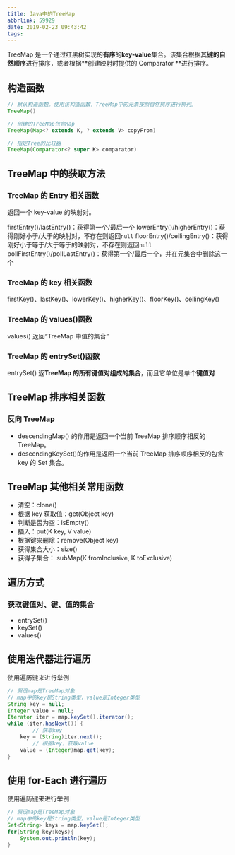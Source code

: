```yaml
---
title: Java中的TreeMap
abbrlink: 59929
date: 2019-02-23 09:43:42
tags:
---
```


TreeMap 是一个通过红黑树实现的**有序**的**key-value**集合。该集合根据其**键的自然顺序**进行排序，或者根据**创建映射时提供的 Comparator **进行排序。

## 构造函数

```java
// 默认构造函数。使用该构造函数，TreeMap中的元素按照自然排序进行排列。
TreeMap()

// 创建的TreeMap包含Map
TreeMap(Map<? extends K, ? extends V> copyFrom)

// 指定Tree的比较器
TreeMap(Comparator<? super K> comparator)
```

## TreeMap 中的获取方法

### TreeMap 的 Entry 相关函数

返回一个 key-value 的映射对。

firstEntry()/lastEntry()：获得第一个/最后一个
lowerEntry()/higherEntry()：获得刚好小于/大于的映射对，不存在则返回`null`
floorEntry()/ceilingEntry()：获得刚好小于等于/大于等于的映射对，不存在则返回`null`
pollFirstEntry()/pollLastEntry()：获得第一个/最后一个，并在元集合中删除这一个

### TreeMap 的 key 相关函数

firstKey()、lastKey()、lowerKey()、higherKey()、floorKey()、ceilingKey()

### TreeMap 的 values()函数

values() 返回“TreeMap 中值的集合”

### TreeMap 的 entrySet()函数

entrySet() 返**TreeMap 的所有键值对组成的集合**，而且它单位是单个**键值对**

## TreeMap 排序相关函数

### 反向 TreeMap

- descendingMap() 的作用是返回一个当前 TreeMap 排序顺序相反的 TreeMap。
- descendingKeySet()的作用是返回一个当前 TreeMap 排序顺序相反的包含 key 的 Set 集合。

## TreeMap 其他相关常用函数

- 清空：clone()
- 根据 key 获取值：get(Object key)
- 判断是否为空：isEmpty()
- 插入：put(K key, V value)
- 根据键来删除：remove(Object key)
- 获得集合大小：size()
- 获得子集合： subMap(K fromInclusive, K toExclusive)

## 遍历方式

### 获取**键值对**、**键**、**值**的集合

- entrySet()
- keySet()
- values()

## 使用迭代器进行遍历

使用遍历键来进行举例

```java
// 假设map是TreeMap对象
// map中的key是String类型，value是Integer类型
String key = null;
Integer value = null;
Iterator iter = map.keySet().iterator();
while (iter.hasNext()) {
        // 获取key
    key = (String)iter.next();
        // 根据key，获取value
    value = (Integer)map.get(key);
}
```

## 使用 for-Each 进行遍历

使用遍历键来进行举例

```java
// 假设map是TreeMap对象
// map中的key是String类型，value是Integer类型
Set<String> keys = map.keySet();
for(String key:keys){
    System.out.println(key);
}
```
